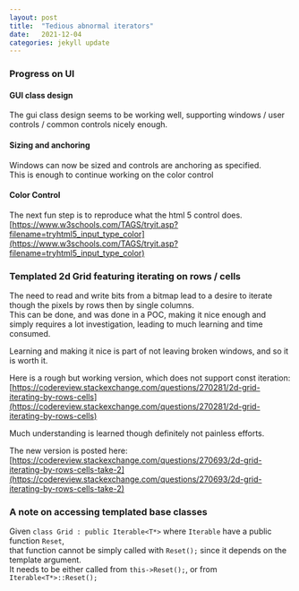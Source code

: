 ```yaml
---
layout: post
title:  "Tedious abnormal iterators"
date:   2021-12-04
categories: jekyll update
---
```


### Progress on UI
#### GUI class design
The gui class design seems to be working well, supporting windows / user controls / common controls nicely enough.  

#### Sizing and anchoring
Windows can now be sized and controls are anchoring as specified.  
This is enough to continue working on the color control

#### Color Control
The next fun step is to reproduce what the html 5 control does.  
[https://www.w3schools.com/TAGS/tryit.asp?filename=tryhtml5_input_type_color](https://www.w3schools.com/TAGS/tryit.asp?filename=tryhtml5_input_type_color)

### Templated 2d Grid featuring iterating on rows / cells
The need to read and write bits from a bitmap lead to a desire to iterate though the pixels by rows then by single columns.  
This can be done, and was done in a POC, making it nice enough and simply requires a lot investigation, leading to much learning and time consumed.

Learning and making it nice is part of not leaving broken windows, and so it is worth it.

Here is a rough but working version, which does not support const iteration:  
[https://codereview.stackexchange.com/questions/270281/2d-grid-iterating-by-rows-cells](https://codereview.stackexchange.com/questions/270281/2d-grid-iterating-by-rows-cells)

Much understanding is learned though definitely not painless efforts.

The new version is posted here:  
[https://codereview.stackexchange.com/questions/270693/2d-grid-iterating-by-rows-cells-take-2](https://codereview.stackexchange.com/questions/270693/2d-grid-iterating-by-rows-cells-take-2)

### A note on accessing templated base classes
Given `class Grid : public Iterable<T*>` where `Iterable` have a public function `Reset`,  
that function cannot be simply called with `Reset();` since it depends on the template argument.  
It needs to be either called from `this->Reset();`, or from `Iterable<T*>::Reset();`
